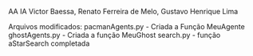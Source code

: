 AA IA
Victor Baessa, Renato Ferreira de Melo, Gustavo Henrique Lima

Arquivos modificados:
  pacmanAgents.py - Criada a Função MeuAgente
  ghostAgents.py - Criada a função MeuGhost
  search.py - função aStarSearch completada
